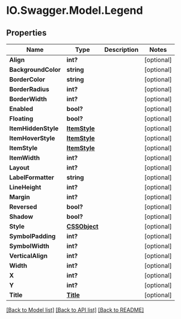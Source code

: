 # IO.Swagger.Model.Legend
## Properties

Name | Type | Description | Notes
------------ | ------------- | ------------- | -------------
**Align** | **int?** |  | [optional] 
**BackgroundColor** | **string** |  | [optional] 
**BorderColor** | **string** |  | [optional] 
**BorderRadius** | **int?** |  | [optional] 
**BorderWidth** | **int?** |  | [optional] 
**Enabled** | **bool?** |  | [optional] 
**Floating** | **bool?** |  | [optional] 
**ItemHiddenStyle** | [**ItemStyle**](ItemStyle.md) |  | [optional] 
**ItemHoverStyle** | [**ItemStyle**](ItemStyle.md) |  | [optional] 
**ItemStyle** | [**ItemStyle**](ItemStyle.md) |  | [optional] 
**ItemWidth** | **int?** |  | [optional] 
**Layout** | **int?** |  | [optional] 
**LabelFormatter** | **string** |  | [optional] 
**LineHeight** | **int?** |  | [optional] 
**Margin** | **int?** |  | [optional] 
**Reversed** | **bool?** |  | [optional] 
**Shadow** | **bool?** |  | [optional] 
**Style** | [**CSSObject**](CSSObject.md) |  | [optional] 
**SymbolPadding** | **int?** |  | [optional] 
**SymbolWidth** | **int?** |  | [optional] 
**VerticalAlign** | **int?** |  | [optional] 
**Width** | **int?** |  | [optional] 
**X** | **int?** |  | [optional] 
**Y** | **int?** |  | [optional] 
**Title** | [**Title**](Title.md) |  | [optional] 

[[Back to Model list]](../README.md#documentation-for-models) [[Back to API list]](../README.md#documentation-for-api-endpoints) [[Back to README]](../README.md)

